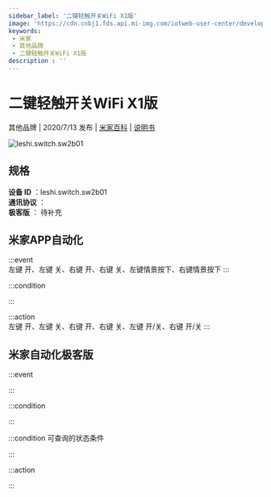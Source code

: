 ```yaml
---
sidebar_label: '二键轻触开关WiFi X1版'
image: 'https://cdn.cnbj1.fds.api.mi-img.com/iotweb-user-center/developer_1679047688848kEf9o5aG.png?GalaxyAccessKeyId=AKVGLQWBOVIRQ3XLEW&Expires=9223372036854775807&Signature=pi7Vji8ufeNdZaZuezri5C4qYbE='
keywords: 
 - 米家
 - 其他品牌
 - 二键轻触开关WiFi X1版
description : ''
---
```

# 二键轻触开关WiFi X1版

其他品牌 | 2020/7/13 发布 | [米家百科](https://home.mi.com/webapp/content/baike/product/index.html?model=leshi.switch.sw2b01) | [说明书](https://home.mi.com/views/introduction.html?model=leshi.switch.sw2b01&region=cn)

![leshi.switch.sw2b01](https://cdn.cnbj1.fds.api.mi-img.com/iotweb-user-center/developer_1679047688848kEf9o5aG.png?GalaxyAccessKeyId=AKVGLQWBOVIRQ3XLEW&Expires=9223372036854775807&Signature=pi7Vji8ufeNdZaZuezri5C4qYbE=)

## 规格  
> 
**设备 ID** ：leshi.switch.sw2b01  
**通讯协议** ：  
**极客版**  ： 待补充 


## 米家APP自动化  

:::event  
左键 开、左键 关、右键 开、右键 关、左键情景按下、右键情景按下
:::

:::condition  

:::

:::action   
左键 开、左键 关、右键 开、右键 关、左键 开/关、右键 开/关
:::

## 米家自动化极客版  

:::event  

:::

:::condition  

:::

:::condition 可查询的状态条件  

:::

:::action  

:::

        
